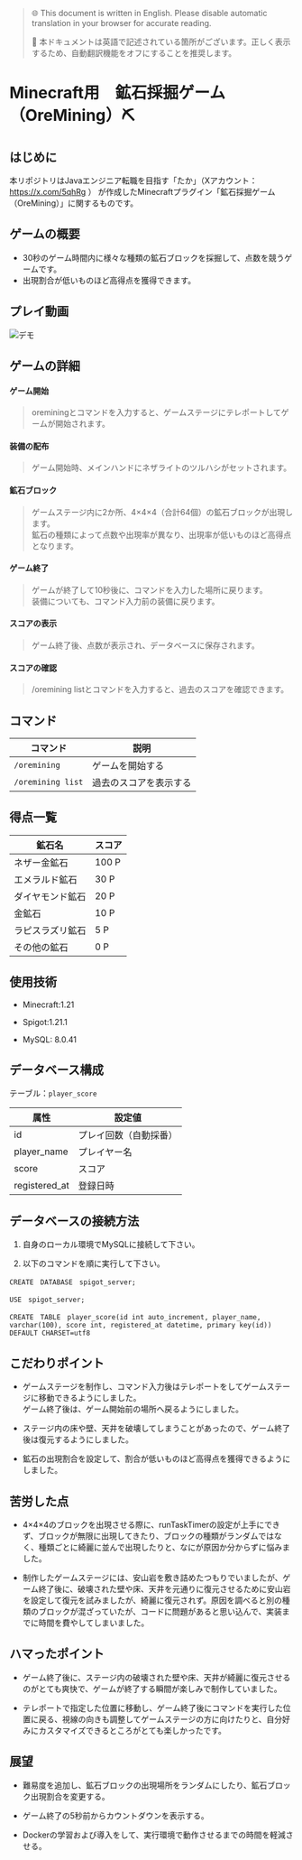 > 🌐 This document is written in English. Please disable automatic translation in your browser for accurate reading.
> 
> 📌 本ドキュメントは英語で記述されている箇所がございます。正しく表示するため、自動翻訳機能をオフにすることを推奨します。

# Minecraft用　鉱石採掘ゲーム（OreMining）⛏

## はじめに
本リポジトリはJavaエンジニア転職を目指す「たか」（Xアカウント：https://x.com/5qhRg ） が作成したMinecraftプラグイン「鉱石採掘ゲーム（OreMining）」に関するものです。

## ゲームの概要
- 30秒のゲーム時間内に様々な種類の鉱石ブロックを採掘して、点数を競うゲームです。
- 出現割合が低いものほど高得点を獲得できます。

## プレイ動画
![デモ](./鉱石採掘ゲーム.gif)

## ゲームの詳細

#### ゲーム開始
>  oreminingとコマンドを入力すると、ゲームステージにテレポートしてゲームが開始されます。

#### 装備の配布
>  ゲーム開始時、メインハンドにネザライトのツルハシがセットされます。

#### 鉱石ブロック
>  ゲームステージ内に2か所、4×4×4（合計64個）の鉱石ブロックが出現します。<br>鉱石の種類によって点数や出現率が異なり、出現率が低いものほど高得点となります。

#### ゲーム終了
>  ゲームが終了して10秒後に、コマンドを入力した場所に戻ります。<br>装備についても、コマンド入力前の装備に戻ります。

#### スコアの表示
>  ゲーム終了後、点数が表示され、データベースに保存されます。

#### スコアの確認
>  /oremining listとコマンドを入力すると、過去のスコアを確認できます。

## コマンド

| コマンド | 説明 |
| ------- | ---- |
| `/oremining` | ゲームを開始する |
| `/oremining list` | 過去のスコアを表示する |

## 得点一覧

| 鉱石名 | スコア |
| ------ | ----- |
| ネザー金鉱石 | 100 P |
| エメラルド鉱石 | 30 P |
| ダイヤモンド鉱石 | 20 P |
| 金鉱石 | 10 P |
| ラピスラズリ鉱石 | 5 P |
| その他の鉱石 | 0 P |

## 使用技術

- Minecraft:1.21

- Spigot:1.21.1

- MySQL: 8.0.41

## データベース構成
テーブル：`player_score`

| 属性 | 設定値 |
|-|-|
| id | プレイ回数（自動採番） |
| player_name | プレイヤー名 |
| score | スコア |
| registered_at | 登録日時 |

## データベースの接続方法

1. 自身のローカル環境でMySQLに接続して下さい。

2. 以下のコマンドを順に実行して下さい。

```
CREATE　DATABASE　spigot_server;
```

```
USE　spigot_server;
```

```
CREATE　TABLE　player_score(id int auto_increment, player_name, varchar(100), score int, registered_at datetime, primary key(id)) DEFAULT CHARSET=utf8
```


## こだわりポイント

- ゲームステージを制作し、コマンド入力後はテレポートをしてゲームステージに移動できるようにしました。<br>ゲーム終了後は、ゲーム開始前の場所へ戻るようにしました。

- ステージ内の床や壁、天井を破壊してしまうことがあったので、ゲーム終了後は復元するようにしました。

- 鉱石の出現割合を設定して、割合が低いものほど高得点を獲得できるようにしました。


## 苦労した点

- 4×4×4のブロックを出現させる際に、runTaskTimerの設定が上手にできず、ブロックが無限に出現してきたり、ブロックの種類がランダムではなく、種類ごとに綺麗に並んで出現したりと、なにが原因か分からずに悩みました。

- 制作したゲームステージには、安山岩を敷き詰めたつもりでいましたが、ゲーム終了後に、破壊された壁や床、天井を元通りに復元させるために安山岩を設定して復元を試みましたが、綺麗に復元されず。原因を調べると別の種類のブロックが混ざっていたが、コードに問題があると思い込んで、実装までに時間を費やしてしまいました。


## ハマったポイント

- ゲーム終了後に、ステージ内の破壊された壁や床、天井が綺麗に復元させるのがとても爽快で、ゲームが終了する瞬間が楽しみで制作していました。

- テレポートで指定した位置に移動し、ゲーム終了後にコマンドを実行した位置に戻る、視線の向きも調整してゲームステージの方に向けたりと、自分好みにカスタマイズできるところがとても楽しかったです。


## 展望

- 難易度を追加し、鉱石ブロックの出現場所をランダムにしたり、鉱石ブロック出現割合を変更する。

- ゲーム終了の5秒前からカウントダウンを表示する。

- Dockerの学習および導入をして、実行環境で動作させるまでの時間を軽減させる。

